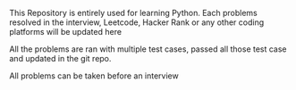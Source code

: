 This Repository is entirely used for learning Python. Each problems resolved in the interview, Leetcode, Hacker Rank or any other coding platforms will be updated here

All the problems are ran with multiple test cases, passed all those test case and updated in the git repo.

All problems can be taken before an interview
